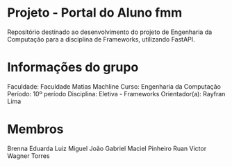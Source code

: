 # Projeto - Portal do Aluno fmm

Repositório destinado ao desenvolvimento do projeto de Engenharia da Computação para a disciplina de Frameworks, utilizando FastAPI.

# Informações do grupo 

Faculdade:  Faculdade Matias Machline
        Curso:  Engenharia da Computação
      Período:  10º período
   Disciplina:  Eletiva - Frameworks
Orientador(a):  Rayfran Lima

# Membros 

Brenna Eduarda 
Luiz Miguel
João Gabriel
Maciel Pinheiro
Ruan Victor
Wagner Torres
